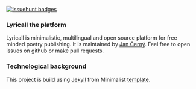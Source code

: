 <!-- Issuehunt Badges -->
[<img alt="Issuehunt badges" src="https://img.shields.io/badge/IssueHunt-%2410%20Funded-%2300A156.svg" />](https://issuehunt.io/r/yagarea/lyricall/issues/12)
<!-- /Issuehunt Badges -->


### Lyricall the platform
Lyricall is minimalistic, multilingual and open source platform for free minded poetry 
publishing. It is maintained by [Jan Černý](https://blackblog.cz/). Feel free to open
issues on github or make pull requests.

### Technological background
This project is build using [Jekyll](https://jekyllrb.com/) from Minimalist 
[template](https://github.com/Trybnetic/minimalist/).
 
